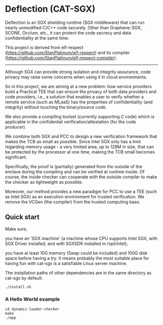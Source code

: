 # Deflection (CAT-SGX)

Deflection is an SGX shielding runtime (SGX middleware) that can run nearly unmodified C/C++ code securely. Other than Graphene-SGX, SCONE, Occlum, etc., it can protect the code secrecy and data confidentiality at the same time.

This project is derived from elf-respect (https://github.com/StanPlatinum/elf-respect) and its compiler (https://github.com/StanPlatinum/elf-respect-compiler).

***

Although SGX can provide strong isolation and integrity assurance, code privacy may raise some concerns when using it in cloud environments.

So in this project, we are aiming at a new problem: how service providers build a Practical TEE that can ensure the privacy of both data providers and code providers, i.e., a solution that enables a user to verify whether a remote service (such as MLaaS) has the properties of confidentiality (and integrity) without touching the binary/source code.

We also provide a compiling toolset (currently supporting C code) which is applicable in the confidential verification/attestation (for the code producer).

We combine both SGX and PCC to design a new verification framework that makes the TCB as small as possible. Since Intel SGX only has a limit regarding memory usage - a very limited area, up to 128M in size, that can be protected by the processor at one time, making the TCB small becomes significant.

Specifically, the proof is (partially) generated from the outside of the enclave during the compiling and can be verified at runtime inside. Of course, the inside checker can cooperate with the outside compiler to make the checker as lightweight as possible.

Moreover, our method provides a new paradigm for PCC to use a TEE (such as Intel SGX) as an execution environment for trusted verification. We remove the VCGen (the compiler) from the trusted computing base.

## Quick start

Make sure,

you have an 'SGX machine' (a machine whose CPU supports Intel SGX, with SGX Driver installed, and with SGXSDK installed in /opt/intel);

you have at least 10G memory (Swap could be included) and 100G disk space before having a try. It means probably the most suitable place for having fun with cat-sgx is a satisfiable Linux server machine.

The installation paths of other dependencies are in the same directory as cat-sgx by default.

```
./install.sh
```

### A Hello World example

```
cd dynamic-loader-checker
make
./app
```
